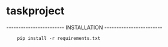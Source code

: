 # taskproject


------------------------ INSTALLATION ------------------------

        pip install -r requirements.txt
